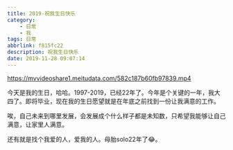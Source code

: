 ```yaml
---
title: 2019-祝我生日快乐
category: 
    - 日常
    - 我
tags: 日常
abbrlink: f815fc22
description: 祝我生日快乐
date: 2019-11-28 09:07:14
---
```


https://mvvideoshare1.meitudata.com/582c187b60fb97839.mp4

今天是我的生日，哈哈。1997-2019，已经22年了。今年是个关键的一年，我大四了。即将毕业，现在我的生日愿望就是在年底之前找到一份让我满意的工作。

唉，自己未来到哪里发展，会发展成个什么样子都是未知数，只希望我能够让自己满意，让家里人满意。

还有就是找个我爱的人，爱我的人。母胎solo22年了😂。
